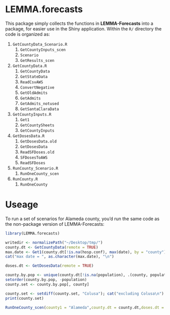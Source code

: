 
<!-- README.md is generated from README.Rmd. Please edit that file -->

# LEMMA.forecasts

This package simply collects the functions in **LEMMA-Forecasts** into a
package, for easier use in the Shiny application. Within the `R/`
directory the code is organized as:

1.  `GetCountyData_Scenario.R`
    1.  `GetCountyInputs_scen`
    2.  `Scenario`
    3.  `GetResults_scen`
2.  `GetCountyData.R`
    1.  `GetCountyData`
    2.  `GetStateData`
    3.  `ReadCsvAWS`
    4.  `ConvertNegative`
    5.  `GetOldAdmits`
    6.  `GetAdmits`
    7.  `GetAdmits_notused`
    8.  `GetSantaClaraData`
3.  `GetCountyInputs.R`
    1.  `Get1`
    2.  `GetCountySheets`
    3.  `GetCountyInputs`
4.  `GetDosesData.R`
    1.  `GetDosesData.old`
    2.  `GetDosesData`
    3.  `ReadSFDoses.old`
    4.  `SFDosesToAWS`
    5.  `ReadSFDoses`
5.  `RunCounty_Scenario.R`
    1.  `RunOneCounty_scen`
6.  `RunCounty.R`
    1.  `RunOneCounty`

# Useage

To run a set of scenarios for Alameda county, you’d run the same code as
the non-package version of LEMMA-Forecasts:

``` r
library(LEMMA.forecasts)

writedir <- normalizePath("~/Desktop/tmp/")
county.dt <- GetCountyData(remote = TRUE)
max.date <- Get1(county.dt[!is.na(hosp.conf), max(date), by = "county"]$V1)
cat("max date = ", as.character(max.date), "\n")

doses.dt <- GetDosesData(remote = TRUE)

county.by.pop <- unique(county.dt[!is.na(population), .(county, population)]) #NA population if no hospitalizations
setorder(county.by.pop, -population)
county.set <- county.by.pop[, county]

county.set <- setdiff(county.set, "Colusa"); cat("excluding Colusa\n")
print(county.set)

RunOneCounty_scen(county1 = "Alameda",county.dt = county.dt,doses.dt = doses.dt,remote = TRUE,writedir = writedir)
```
